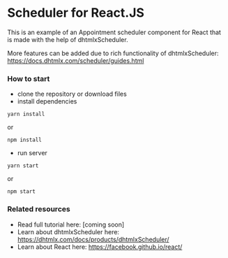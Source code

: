 Scheduler for React.JS
===================

This is an example of an Appointment scheduler component for React that is made with the help of dhtmlxScheduler. 

More features can be added due to rich functionality of dhtmlxScheduler: https://docs.dhtmlx.com/scheduler/guides.html

### How to start

 - clone the repository or download files
 - install dependencies
~~~
yarn install
~~~
or
~~~ 
npm install 
~~~

 - run server
~~~
yarn start
~~~
or
~~~
npm start
~~~

###  Related resources

- Read full tutorial here: [coming soon]
- Learn about dhtmlxScheduler here: https://dhtmlx.com/docs/products/dhtmlxScheduler/
- Learn about React here: https://facebook.github.io/react/